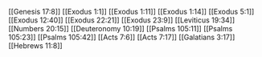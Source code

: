 [[Genesis 17:8]]
[[Exodus 1:1]]
[[Exodus 1:11]]
[[Exodus 1:14]]
[[Exodus 5:1]]
[[Exodus 12:40]]
[[Exodus 22:21]]
[[Exodus 23:9]]
[[Leviticus 19:34]]
[[Numbers 20:15]]
[[Deuteronomy 10:19]]
[[Psalms 105:11]]
[[Psalms 105:23]]
[[Psalms 105:42]]
[[Acts 7:6]]
[[Acts 7:17]]
[[Galatians 3:17]]
[[Hebrews 11:8]]
